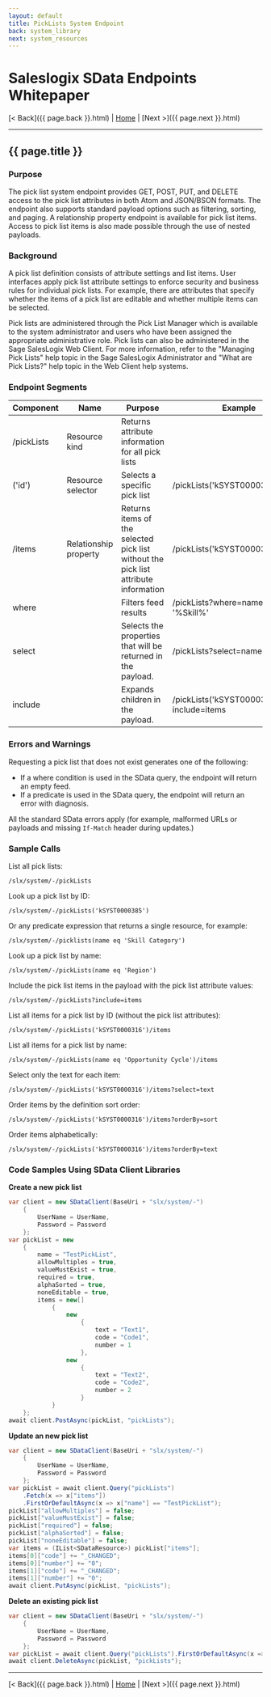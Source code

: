 ```yaml
---
layout: default
title: PickLists System Endpoint
back: system_library
next: system_resources
---
```


# Saleslogix SData Endpoints Whitepaper #

[< Back]({{ page.back }}.html) | [Home](index.html) | [Next >]({{ page.next }}.html)

---

## {{ page.title }} ##

### Purpose ###
The pick list system endpoint provides GET, POST, PUT, and DELETE access to the pick list
attributes in both Atom and JSON/BSON formats. The endpoint also supports standard
payload options such as filtering, sorting, and paging. A relationship property endpoint is
available for pick list items. Access to pick list items is also made possible through the use of
nested payloads.

### Background ###
A pick list definition consists of attribute settings and list items. User interfaces apply pick list
attribute settings to enforce security and business rules for individual pick lists. For example,
there are attributes that specify whether the items of a pick list are editable and whether multiple
items can be selected.

Pick lists are administered through the Pick List Manager which is available to the system
administrator and users who have been assigned the appropriate administrative role. Pick lists
can also be administered in the Sage SalesLogix Web Client. For more information, refer to the
"Managing Pick Lists" help topic in the Sage SalesLogix Administrator and "What are Pick
Lists?" help topic in the Web Client help systems.

### Endpoint Segments ###
| Component  | Name              | Purpose                 | Example                               |
|------------|-------------------|-------------------------|---------------------------------------|
| /pickLists | Resource kind     | Returns attribute information for all pick lists |              |
| ('id')     | Resource selector | Selects a specific pick list | /pickLists('kSYST0000331') |
| /items     | Relationship property | Returns items of the selected pick list without the pick list attribute information | /pickLists('kSYST0000331')/items |
| where      |                   | Filters feed results    | /pickLists?where=name like '%Skill%' |
| select     |                   | Selects the properties that will be returned in the payload. | /pickLists?select=name |
| include    |                   | Expands children in the payload. | /pickLists('kSYST0000331')?include=items |

### Errors and Warnings ###
Requesting a pick list that does not exist generates one of the following:

- If a where condition is used in the SData query, the endpoint will return an empty
feed.
- If a predicate is used in the SData query, the endpoint will return an error with
diagnosis.

All the standard SData errors apply (for example, malformed URLs or payloads and missing `If-Match`
header during updates.)

### Sample Calls ###
List all pick lists:

    /slx/system/-/pickLists

Look up a pick list by ID:

    /slx/system/-/pickLists('kSYST0000385')

Or any predicate expression that returns a single resource, for example:

    /slx/system/-/picklists(name eq 'Skill Category')

Look up a pick list by name:

    /slx/system/-/pickLists(name eq 'Region')

Include the pick list items in the payload with the pick list attribute values:

    /slx/system/-/pickLists?include=items

List all items for a pick list by ID (without the pick list attributes):

    /slx/system/-/pickLists('kSYST0000316')/items

List all items for a pick list by name:

    /slx/system/-/pickLists(name eq 'Opportunity Cycle')/items

Select only the text for each item:

    /slx/system/-/pickLists('kSYST0000316')/items?select=text

Order items by the definition sort order:

    /slx/system/-/pickLists('kSYST0000316')/items?orderBy=sort

Order items alphabetically:

    /slx/system/-/pickLists('kSYST0000316')/items?orderBy=text

### Code Samples Using SData Client Libraries ###

**Create a new pick list**

```csharp
var client = new SDataClient(BaseUri + "slx/system/-")
    {
        UserName = UserName,
        Password = Password
    };
var pickList = new
    {
        name = "TestPickList",
        allowMultiples = true,
        valueMustExist = true,
        required = true,
        alphaSorted = true,
        noneEditable = true,
        items = new[]
            {
                new
                    {
                        text = "Text1",
                        code = "Code1",
                        number = 1
                    },
                new
                    {
                        text = "Text2",
                        code = "Code2",
                        number = 2
                    }
            }
    };
await client.PostAsync(pickList, "pickLists");
```

**Update an new pick list**

```csharp
var client = new SDataClient(BaseUri + "slx/system/-")
    {
        UserName = UserName,
        Password = Password
    };
var pickList = await client.Query("pickLists")
    .Fetch(x => x["items"])
    .FirstOrDefaultAsync(x => x["name"] == "TestPickList");
pickList["allowMultiples"] = false;
pickList["valueMustExist"] = false;
pickList["required"] = false;
pickList["alphaSorted"] = false;
pickList["noneEditable"] = false;
var items = (IList<SDataResource>) pickList["items"];
items[0]["code"] += "_CHANGED";
items[0]["number"] += "0";
items[1]["code"] += "_CHANGED";
items[1]["number"] += "0";
await client.PutAsync(pickList, "pickLists");
```

**Delete an existing pick list**

```csharp
var client = new SDataClient(BaseUri + "slx/system/-")
    {
        UserName = UserName,
        Password = Password
    };
var pickList = await client.Query("pickLists").FirstOrDefaultAsync(x => x["name"] == "TestPickList");
await client.DeleteAsync(pickList, "pickLists");
```

---

[< Back]({{ page.back }}.html) | [Home](index.html) | [Next >]({{ page.next }}.html)